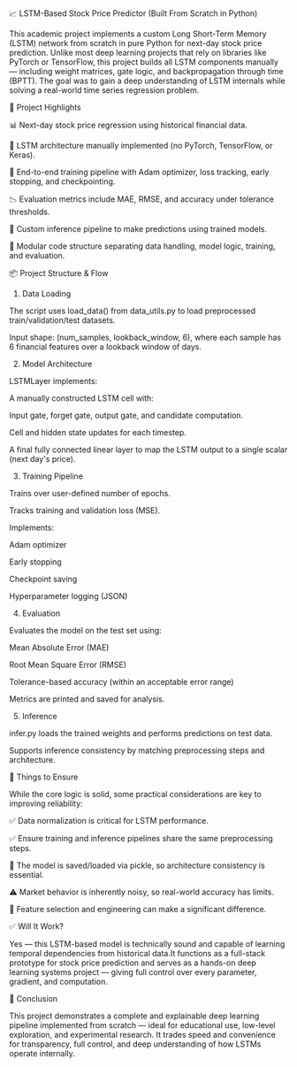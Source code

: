 
📈 LSTM-Based Stock Price Predictor (Built From Scratch in Python)

This academic project implements a custom Long Short-Term Memory (LSTM) network from scratch in pure Python for next-day stock price prediction. Unlike most deep learning projects that rely on libraries like PyTorch or TensorFlow, this project builds all LSTM components manually — including weight matrices, gate logic, and backpropagation through time (BPTT). The goal was to gain a deep understanding of LSTM internals while solving a real-world time series regression problem.

🚀 Project Highlights

📊 Next-day stock price regression using historical financial data.

🧠 LSTM architecture manually implemented (no PyTorch, TensorFlow, or Keras).

🔁 End-to-end training pipeline with Adam optimizer, loss tracking, early stopping, and checkpointing.

📉 Evaluation metrics include MAE, RMSE, and accuracy under tolerance thresholds.

🧪 Custom inference pipeline to make predictions using trained models.

📂 Modular code structure separating data handling, model logic, training, and evaluation.

📦 Project Structure & Flow

1. Data Loading

The script uses load_data() from data_utils.py to load preprocessed train/validation/test datasets.

Input shape: (num_samples, lookback_window, 6), where each sample has 6 financial features over a lookback window of days.

2. Model Architecture

LSTMLayer implements:

A manually constructed LSTM cell with:

Input gate, forget gate, output gate, and candidate computation.

Cell and hidden state updates for each timestep.

A final fully connected linear layer to map the LSTM output to a single scalar (next day's price).

3. Training Pipeline

Trains over user-defined number of epochs.

Tracks training and validation loss (MSE).

Implements:

Adam optimizer

Early stopping

Checkpoint saving

Hyperparameter logging (JSON)

4. Evaluation

Evaluates the model on the test set using:

Mean Absolute Error (MAE)

Root Mean Square Error (RMSE)

Tolerance-based accuracy (within an acceptable error range)

Metrics are printed and saved for analysis.

5. Inference

infer.py loads the trained weights and performs predictions on test data.

Supports inference consistency by matching preprocessing steps and architecture.

📌 Things to Ensure

While the core logic is solid, some practical considerations are key to improving reliability:

✅ Data normalization is critical for LSTM performance.

✅ Ensure training and inference pipelines share the same preprocessing steps.

🔁 The model is saved/loaded via pickle, so architecture consistency is essential.

⚠️ Market behavior is inherently noisy, so real-world accuracy has limits.

🧠 Feature selection and engineering can make a significant difference.

✅ Will It Work?

Yes — this LSTM-based model is technically sound and capable of learning temporal dependencies from historical data.It functions as a full-stack prototype for stock price prediction and serves as a hands-on deep learning systems project — giving full control over every parameter, gradient, and computation.

📄 Conclusion

This project demonstrates a complete and explainable deep learning pipeline implemented from scratch — ideal for educational use, low-level exploration, and experimental research. It trades speed and convenience for transparency, full control, and deep understanding of how LSTMs operate internally.
